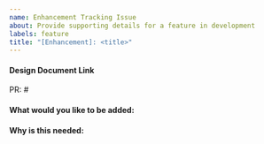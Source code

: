 ```yaml
---
name: Enhancement Tracking Issue
about: Provide supporting details for a feature in development
labels: feature
title: "[Enhancement]: <title>"
---
```


<!-- Feature requests are unlikely to make progress as an issue.

A proposal that works through the design along with the implications of the change should be submitted as a design document in https://github.com/redhat-et/microshift/tree/main/docs/design/

-->

#### Design Document Link

PR: #<PR Number>

#### What would you like to be added:

#### Why is this needed:
